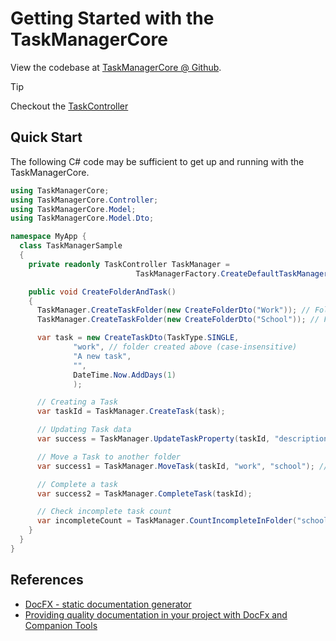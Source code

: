 # Getting Started with the TaskManagerCore

View the codebase at [TaskManagerCore @ Github](https://github.com/johnau/ap-oop-asgmnt3-inheritance/tree/part4). 

> [!TIP]
>
> Checkout the [TaskController](../../services/TaskController/README.md)

## Quick Start

The following C# code may be sufficient to get up and running with the TaskManagerCore.

```c#
using TaskManagerCore;
using TaskManagerCore.Controller;
using TaskManagerCore.Model;
using TaskManagerCore.Model.Dto;

namespace MyApp {
  class TaskManagerSample
  {
    private readonly TaskController TaskManager =
                            TaskManagerFactory.CreateDefaultTaskManager();

    public void CreateFolderAndTask()
    {
      TaskManager.CreateTaskFolder(new CreateFolderDto("Work")); // Folder called 'work'
      TaskManager.CreateTaskFolder(new CreateFolderDto("School")); // Folder called 'school'

      var task = new CreateTaskDto(TaskType.SINGLE,
              "work", // folder created above (case-insensitive)
              "A new task",
              "",
              DateTime.Now.AddDays(1)
              );

      // Creating a Task
      var taskId = TaskManager.CreateTask(task);

      // Updating Task data
      var success = TaskManager.UpdateTaskProperty(taskId, "description", "Project Due");

      // Move a Task to another folder
      var success1 = TaskManager.MoveTask(taskId, "work", "school"); // from 'work' to 'school' folder

      // Complete a task
      var success2 = TaskManager.CompleteTask(taskId);

      // Check incomplete task count
      var incompleteCount = TaskManager.CountIncompleteInFolder("school");
    }
  }
}
```

## References

* [DocFX - static documentation generator](https://dotnet.github.io/docfx/index.html)
* [Providing quality documentation in your project with DocFx and Companion Tools](https://mtirion.medium.com/providing-quality-documentation-in-your-project-with-docfx-and-companion-tools-76aed42b1ddd)
